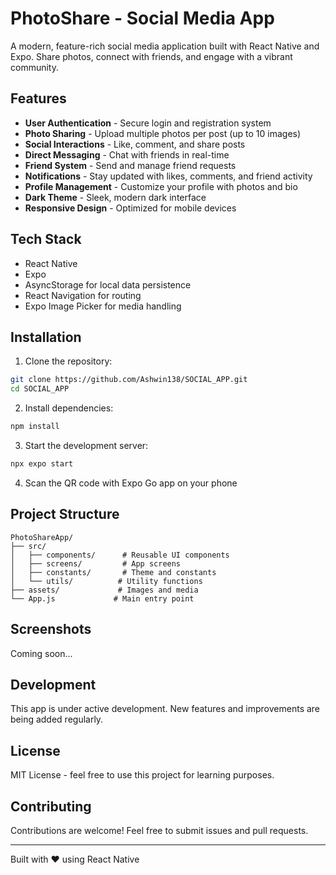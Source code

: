 # PhotoShare - Social Media App

A modern, feature-rich social media application built with React Native and Expo. Share photos, connect with friends, and engage with a vibrant community.

## Features

- **User Authentication** - Secure login and registration system
- **Photo Sharing** - Upload multiple photos per post (up to 10 images)
- **Social Interactions** - Like, comment, and share posts
- **Direct Messaging** - Chat with friends in real-time
- **Friend System** - Send and manage friend requests
- **Notifications** - Stay updated with likes, comments, and friend activity
- **Profile Management** - Customize your profile with photos and bio
- **Dark Theme** - Sleek, modern dark interface
- **Responsive Design** - Optimized for mobile devices

## Tech Stack

- React Native
- Expo
- AsyncStorage for local data persistence
- React Navigation for routing
- Expo Image Picker for media handling

## Installation

1. Clone the repository:
```bash
git clone https://github.com/Ashwin138/SOCIAL_APP.git
cd SOCIAL_APP
```

2. Install dependencies:
```bash
npm install
```

3. Start the development server:
```bash
npx expo start
```

4. Scan the QR code with Expo Go app on your phone

## Project Structure

```
PhotoShareApp/
├── src/
│   ├── components/      # Reusable UI components
│   ├── screens/         # App screens
│   ├── constants/       # Theme and constants
│   └── utils/          # Utility functions
├── assets/             # Images and media
└── App.js             # Main entry point
```

## Screenshots

Coming soon...

## Development

This app is under active development. New features and improvements are being added regularly.

## License

MIT License - feel free to use this project for learning purposes.

## Contributing

Contributions are welcome! Feel free to submit issues and pull requests.

---

Built with ❤️ using React Native

